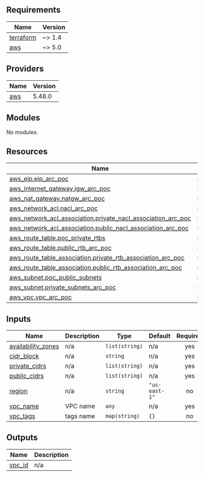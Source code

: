 <!-- BEGINNING OF PRE-COMMIT-TERRAFORM DOCS HOOK -->
## Requirements

| Name | Version |
|------|---------|
| <a name="requirement_terraform"></a> [terraform](#requirement\_terraform) | ~> 1.4 |
| <a name="requirement_aws"></a> [aws](#requirement\_aws) | ~> 5.0 |

## Providers

| Name | Version |
|------|---------|
| <a name="provider_aws"></a> [aws](#provider\_aws) | 5.48.0 |

## Modules

No modules.

## Resources

| Name | Type |
|------|------|
| [aws_eip.eip_arc_poc](https://registry.terraform.io/providers/hashicorp/aws/latest/docs/resources/eip) | resource |
| [aws_internet_gateway.igw_arc_poc](https://registry.terraform.io/providers/hashicorp/aws/latest/docs/resources/internet_gateway) | resource |
| [aws_nat_gateway.natgw_arc_poc](https://registry.terraform.io/providers/hashicorp/aws/latest/docs/resources/nat_gateway) | resource |
| [aws_network_acl.nacl_arc_poc](https://registry.terraform.io/providers/hashicorp/aws/latest/docs/resources/network_acl) | resource |
| [aws_network_acl_association.private_nacl_association_arc_poc](https://registry.terraform.io/providers/hashicorp/aws/latest/docs/resources/network_acl_association) | resource |
| [aws_network_acl_association.public_nacl_association_arc_poc](https://registry.terraform.io/providers/hashicorp/aws/latest/docs/resources/network_acl_association) | resource |
| [aws_route_table.poc_private_rtbs](https://registry.terraform.io/providers/hashicorp/aws/latest/docs/resources/route_table) | resource |
| [aws_route_table.public_rtb_arc_poc](https://registry.terraform.io/providers/hashicorp/aws/latest/docs/resources/route_table) | resource |
| [aws_route_table_association.private_rtb_association_arc_poc](https://registry.terraform.io/providers/hashicorp/aws/latest/docs/resources/route_table_association) | resource |
| [aws_route_table_association.public_rtb_association_arc_poc](https://registry.terraform.io/providers/hashicorp/aws/latest/docs/resources/route_table_association) | resource |
| [aws_subnet.poc_public_subnets](https://registry.terraform.io/providers/hashicorp/aws/latest/docs/resources/subnet) | resource |
| [aws_subnet.private_subnets_arc_poc](https://registry.terraform.io/providers/hashicorp/aws/latest/docs/resources/subnet) | resource |
| [aws_vpc.vpc_arc_poc](https://registry.terraform.io/providers/hashicorp/aws/latest/docs/resources/vpc) | resource |

## Inputs

| Name | Description | Type | Default | Required |
|------|-------------|------|---------|:--------:|
| <a name="input_availability_zones"></a> [availability\_zones](#input\_availability\_zones) | n/a | `list(string)` | n/a | yes |
| <a name="input_cidr_block"></a> [cidr\_block](#input\_cidr\_block) | n/a | `string` | n/a | yes |
| <a name="input_private_cidrs"></a> [private\_cidrs](#input\_private\_cidrs) | n/a | `list(string)` | n/a | yes |
| <a name="input_public_cidrs"></a> [public\_cidrs](#input\_public\_cidrs) | n/a | `list(string)` | n/a | yes |
| <a name="input_region"></a> [region](#input\_region) | n/a | `string` | `"us-east-1"` | no |
| <a name="input_vpc_name"></a> [vpc\_name](#input\_vpc\_name) | VPC name | `any` | n/a | yes |
| <a name="input_vpc_tags"></a> [vpc\_tags](#input\_vpc\_tags) | tags name | `map(string)` | `{}` | no |

## Outputs

| Name | Description |
|------|-------------|
| <a name="output_vpc_id"></a> [vpc\_id](#output\_vpc\_id) | n/a |
<!-- END OF PRE-COMMIT-TERRAFORM DOCS HOOK -->